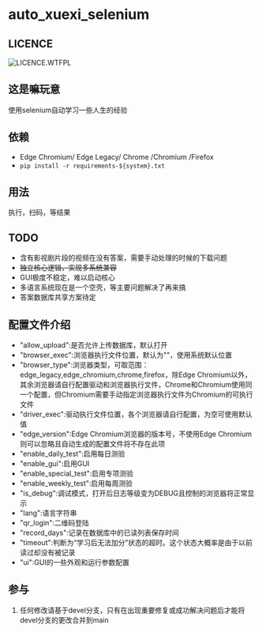 # auto_xuexi_selenium

## LICENCE

![LICENCE.WTFPL](https://img.shields.io/github/license/zhanghua000/auto_xuexi_selenium?logoColor=9cf&style=flat-square "WTFPL LICENCE")  

## 这是嘛玩意

使用selenium自动学习一些人生的经验  

## 依赖

- Edge Chromium/ Edge Legacy/ Chrome /Chromium /Firefox
- `pip install -r requirements-${system}.txt`

## 用法

执行，扫码，等结果  

## TODO

- 含有影视剧片段的视频在没有答案，需要手动处理的时候的下载问题  
- ~~独立核心逻辑，实现多系统兼容~~
- GUI极度不稳定，难以启动核心
- 多语言系统现在是一个空壳，等主要问题解决了再来搞
- 答案数据库共享方案待定

## 配置文件介绍

- "allow_upload":是否允许上传数据库，默认打开  
- "browser_exec":浏览器执行文件位置，默认为""，使用系统默认位置  
- "browser_type":浏览器类型，可取范围：edge_legacy,edge_chromium,chrome,firefox，除Edge Chromium以外，其余浏览器请自行配置驱动和浏览器执行文件，Chrome和Chromium使用同一个配置，但Chromium需要手动指定浏览器执行文件为Chromium的可执行文件  
- "driver_exec":驱动执行文件位置，各个浏览器请自行配置，为空可使用默认值
- "edge_version":Edge Chromium浏览器的版本号，不使用Edge Chromium则可以忽略且自动生成的配置文件将不存在此项  
- "enable_daily_test":启用每日测验  
- "enable_gui":启用GUI
- "enable_special_test":启用专项测验  
- "enable_weekly_test":启用每周测验  
- "is_debug":调试模式，打开后日志等级变为DEBUG且控制的浏览器将正常显示 
- "lang":语言字符串
- "qr_login":二维码登陆  
- "record_days":记录在数据库中的已读列表保存时间  
- "timeout":判断为“学习后无法加分”状态的超时。这个状态大概率是由于以前读过却没有被记录  
- "ui":GUI的一些外观和运行参数配置

## 参与

1. 任何修改请基于devel分支，只有在出现重要修复或成功解决问题后才能将devel分支的更改合并到main  
